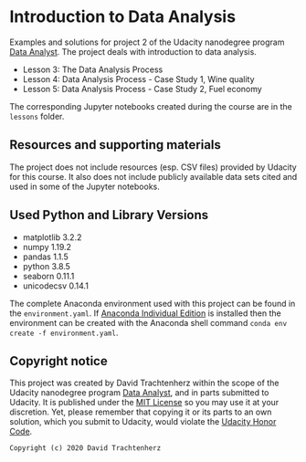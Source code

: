 # Introduction to Data Analysis

Examples and solutions for project 2 of the Udacity nanodegree program 
[Data Analyst](https://www.udacity.com/course/data-analyst-nanodegree--nd002). 
The project deals with introduction to data analysis. 

- Lesson 3: The Data Analysis Process
- Lesson 4: Data Analysis Process - Case Study 1, Wine quality
- Lesson 5: Data Analysis Process - Case Study 2, Fuel economy
  
The corresponding Jupyter notebooks created during the course are in the `lessons` folder. 


## Resources and supporting materials

The project does not include resources (esp. CSV files) provided by Udacity for this course.
It also does not include publicly available data sets cited and used in some of the Jupyter notebooks.      


## Used Python and Library Versions

- matplotlib 3.2.2
- numpy 1.19.2
- pandas 1.1.5
- python 3.8.5
- seaborn 0.11.1
- unicodecsv 0.14.1

The complete Anaconda environment used with this project can be found in the `environment.yaml`.
If [Anaconda Individual Edition](https://www.anaconda.com/products/individual) is installed
then the environment can be created with the Anaconda shell command `conda env create -f environment.yaml`.


## Copyright notice

This project was created by David Trachtenherz within the scope of the Udacity nanodegree program 
[Data Analyst](https://www.udacity.com/course/data-analyst-nanodegree--nd002), and in parts submitted to Udacity.
It is published under the [MIT License](https://opensource.org/licenses/MIT) so you may use it at your discretion. 
Yet, please remember that copying it or its parts to an own solution, which you submit to Udacity, 
would violate the [Udacity Honor Code](https://www.udacity.com/legal/en-eu/honor-code).

```
Copyright (c) 2020 David Trachtenherz
```